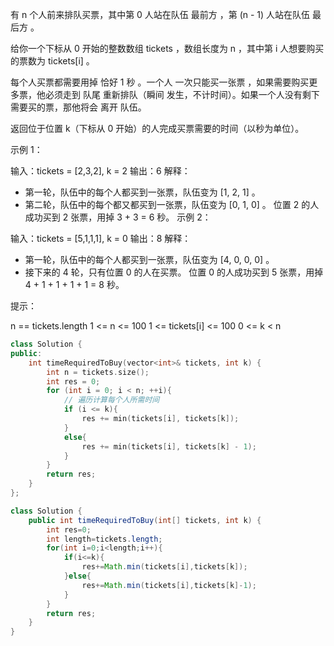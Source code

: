 有 n 个人前来排队买票，其中第 0 人站在队伍 最前方 ，第 (n - 1) 人站在队伍 最后方 。

给你一个下标从 0 开始的整数数组 tickets ，数组长度为 n ，其中第 i 人想要购买的票数为 tickets[i] 。

每个人买票都需要用掉 恰好 1 秒 。一个人 一次只能买一张票 ，如果需要购买更多票，他必须走到  队尾 重新排队（瞬间 发生，不计时间）。如果一个人没有剩下需要买的票，那他将会 离开 队伍。

返回位于位置 k（下标从 0 开始）的人完成买票需要的时间（以秒为单位）。

 

示例 1：

输入：tickets = [2,3,2], k = 2
输出：6
解释： 
- 第一轮，队伍中的每个人都买到一张票，队伍变为 [1, 2, 1] 。
- 第二轮，队伍中的每个都又都买到一张票，队伍变为 [0, 1, 0] 。
位置 2 的人成功买到 2 张票，用掉 3 + 3 = 6 秒。
示例 2：

输入：tickets = [5,1,1,1], k = 0
输出：8
解释：
- 第一轮，队伍中的每个人都买到一张票，队伍变为 [4, 0, 0, 0] 。
- 接下来的 4 轮，只有位置 0 的人在买票。
位置 0 的人成功买到 5 张票，用掉 4 + 1 + 1 + 1 + 1 = 8 秒。


提示：

n == tickets.length
1 <= n <= 100
1 <= tickets[i] <= 100
0 <= k < n

```c++
class Solution {
public:
    int timeRequiredToBuy(vector<int>& tickets, int k) {
        int n = tickets.size();
        int res = 0;
        for (int i = 0; i < n; ++i){
            // 遍历计算每个人所需时间
            if (i <= k){
                res += min(tickets[i], tickets[k]);
            }
            else{
                res += min(tickets[i], tickets[k] - 1);
            }
        }
        return res;
    }
};
```

```java
class Solution {
    public int timeRequiredToBuy(int[] tickets, int k) {
        int res=0;
        int length=tickets.length;
        for(int i=0;i<length;i++){
            if(i<=k){
                res+=Math.min(tickets[i],tickets[k]);
            }else{
                res+=Math.min(tickets[i],tickets[k]-1);
            }
        }
        return res;
    }
}
```

